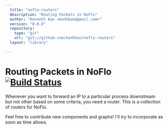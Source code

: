 ```yaml
---
  title: "noflo-routers"
  description: "Routing Packets in NoFlo"
  author: "Kenneth Kan <kenhkan@gmail.com>"
  version: "0.0.9"
  repository: 
    type: "git"
    url: "git://github.com/kenhkan/noflo-routers"
  layout: "library"

---
```

Routing Packets in NoFlo [![Build Status](https://secure.travis-ci.org/kenhkan/noflo-routers.png?branch=master)](https://travis-ci.org/kenhkan/noflo-routers)
===============================

Whenever you want to forward an IP to a particular process downstream
but not other based on some criteria, you need a router. This is a
collection of routers for NoFlo.

Feel free to contribute new components and graphs! I'll try to
incorporate as soon as time allows.
